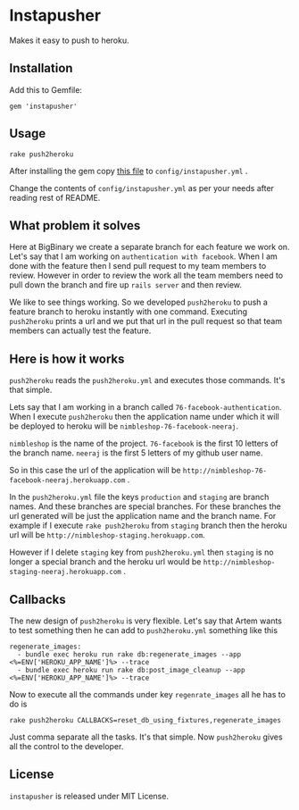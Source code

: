 # Instapusher

Makes it easy to push to heroku.

## Installation

Add this to Gemfile:

    gem 'instapusher'

## Usage

    rake push2heroku

After installing the gem copy [this file](https://raw.github.com/gist/3098161/578dad8cd3933834712a8afdf33520221dbdb986/push2heroku.yml) to `config/instapusher.yml` .

Change the contents of `config/instapusher.yml` as per your needs after
reading rest of README.

## What problem it solves

Here at BigBinary we create a separate branch for each feature we work
on. Let's say that I am working on `authentication with facebook`.
When I am done with the feature then I send pull request to my team
members to review. However in order to review the work all the team
members need to pull down the branch and fire up `rails server` and then
review.

We like to see things working. So we developed `push2heroku` to push a
feature branch to heroku instantly with one command. Executing
`push2heroku` prints a url and we put that url in the pull request so
that team members can actually test the feature.

## Here is how it works

`push2heroku` reads the `push2heroku.yml` and executes those commands.
It's that simple.

Lets say that I am working in a branch called
`76-facebook-authentication`. When I execute `push2heroku` then the
application name under which it will be deployed to heroku will be
`nimbleshop-76-facebook-neeraj`.

`nimbleshop` is the name of the project.
`76-facebook` is the first 10 letters of the branch name.
`neeraj` is the first 5 letters of my github user name.

So in this case the url of the application will be
`http://nimbleshop-76-facebook-neeraj.herokuapp.com` .

In the `push2heroku.yml` file the keys `production` and `staging`
are branch names. And these branches are special branches. For these
branches the url generated will be just the application name and the
branch name. For example if I execute `rake push2heroku` from `staging`
branch then the heroku url will be
`http://nimbleshop-staging.herokuapp.com`.

However if I delete `staging` key from `push2heroku.yml` then `staging`
is no longer a special branch and the heroku url would be
`http://nimbleshop-staging-neeraj.herokuapp.com` .

## Callbacks

The new design of `push2heroku` is very flexible. Let's say that Artem
wants to test something then he can add to `push2heroku.yml` something
like this

```
regenerate_images:
  - bundle exec heroku run rake db:regenerate_images --app <%=ENV['HEROKU_APP_NAME']%> --trace
  - bundle exec heroku run rake db:post_image_cleanup --app <%=ENV['HEROKU_APP_NAME']%> --trace
```

Now to execute all the commands under key `regenrate_images` all he has to do is

```
rake push2heroku CALLBACKS=reset_db_using_fixtures,regenerate_images
```

Just comma separate all the tasks. It's that simple. Now `push2heroku` gives all the control to the developer.

## License

`instapusher` is released under MIT License.

